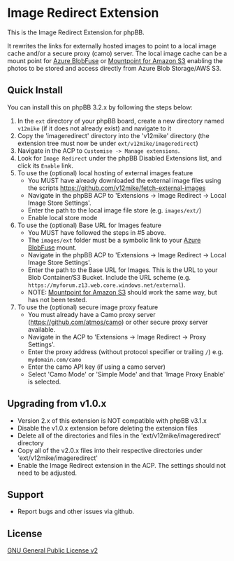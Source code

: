 # Image Redirect Extension

This is the Image Redirect Extension.for phpBB.

It rewrites the links for externally hosted images to point to a local image cache and/or a secure proxy (camo) server. The local image cache can be a mount point for [Azure BlobFuse](https://github.com/Azure/azure-storage-fuse) or [Mountpoint for Amazon S3](https://docs.aws.amazon.com/AmazonS3/latest/userguide/mountpoint.html) enabling the photos to be stored and access directly from Azure Blob Storage/AWS S3. 

## Quick Install
You can install this on phpBB 3.2.x by following the steps below:

1. In the `ext` directory of your phpBB board, create a new directory named `v12mike` (if it does not already exist) and navigate to it
2. Copy the 'imageredirect' directory into the 'v12mike' directory (the extension tree must now be under `ext/v12mike/imageredirect`)
3. Navigate in the ACP to `Customise -> Manage extensions`.
4. Look for `Image Redirect` under the phpBB Disabled Extensions list, and click its `Enable` link.
5. To use the (optional) local hosting of external images feature
    * You MUST have already downloaded the external image files using the scripts https://github.com/v12mike/fetch-external-images
    * Navigate in the phpBB ACP to 'Extensions -> Image Redirect -> Local Image Store Settings'.
    * Enter the path to the local image file store (e.g. `images/ext/`)
    * Enable local store mode
6. To use the (optional) Base URL for Images feature
    * You MUST have followed the steps in #5 above.
    * The `images/ext` folder must be a symbolic link to your [Azure BlobFuse](https://github.com/Azure/azure-storage-fuse) mount.
    * Navigate in the phpBB ACP to 'Extensions -> Image Redirect -> Local Image Store Settings'.
    * Enter the path to the Base URL for Images. This is the URL to your Blob Container/S3 Bucket. Include the URL scheme (e.g. `https://myforum.z13.web.core.windows.net/external`).
    * NOTE: [Mountpoint for Amazon S3](https://docs.aws.amazon.com/AmazonS3/latest/userguide/mountpoint.html) should work the same way, but has not been tested.
7. To use the (optional) secure image proxy feature
    * You must already have a Camo proxy server (https://github.com/atmos/camo) or other secure proxy server available.
    * Navigate in the ACP to 'Extensions -> Image Redirect -> Proxy Settings'.
    * Enter the proxy address (without protocol specifier or trailing `/`) e.g. `mydomain.com/camo`
    * Enter the camo API key (if using a camo server) 
    * Select 'Camo Mode' or 'Simple Mode' and that 'Image Proxy Enable' is selected.

## Upgrading from v1.0.x
 * Version 2.x of this extension is NOT compatible with phpBB v3.1.x
 * Disable the v1.0.x extension before deleting the extension files
 * Delete all of the directories and files in the 'ext/v12mike/imageredirect' directory
 * Copy all of the v2.0.x files into their respective directories under 'ext/v12mike/imageredirect'
 * Enable the Image Redirect extension in the ACP.  The settings should not need to be adjusted.
 
## Support

* Report bugs and other issues via github.

## License
[GNU General Public License v2](http://opensource.org/licenses/GPL-2.0)

